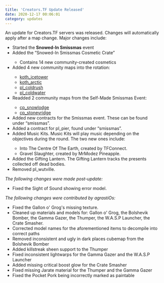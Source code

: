 ```yaml
---
title: 'Creators.TF Update Released'
date: 2020-12-17 00:06:01
category: updates
---
```


<p>
An update for Creators.TF servers was released. Changes will automatically apply after a map change. Major changes include:
<ul>
	<li>Started the <strong>Snowed-In Smissmas</strong> event</li>
	<li>Added the “Snowed-In Smissmas Cosmetic Crate”</li>
	<ul>
		<li>Contains 14 new community-created cosmetics</li>
	</ul>
	<li>Added 4 new community maps into the rotation:</li>
	<ul>
		<li><a href="https://steamcommunity.com/sharedfiles/filedetails/?id=1356347293" target='_blank'>koth_icetower</a></li>
		<li><a href="https://steamcommunity.com/sharedfiles/filedetails/?id=460499484" target='_blank'>koth_arctic</a></li>
		<li><a href="https://steamcommunity.com/sharedfiles/filedetails/?id=1583805523" target='_blank'>pl_coldrush</a></li>
		<li><a href="https://steamcommunity.com/sharedfiles/filedetails/?id=2249347647" target='_blank'>pl_coldwater</a></li>
	</ul>
	<li>Readded 2 community maps from the Self-Made Smissmas Event:</li>
	<ul>
		<li><a href="https://steamcommunity.com/sharedfiles/filedetails/?id=558352341" target='_blank'>cp_snowlodge</a></li>
		<li><a href="https://steamcommunity.com/sharedfiles/filedetails/?id=454159250" target='_blank'>cp_stoneyridge</a></li>
	</ul>
	<li>Added new contracts for the Smissmas event. These can be found under “smissmas”.</li>
	<li>Added a contract for pl_pier, found under “smissmas”.</li>
	<li>Added Music Kits. Music Kits will play music depending on the objectives during the round. The two new ones include:</li>
	<ul>
		<li>Into The Centre Of The Earth, created by TFConnect.</li>
		<li>Gravel Slaughter, created by MrModez Pineapple.</li>
	</ul>
	<li>Added the Gifting Lantern. The Gifting Lantern tracks the presents collected off dead bodies.</li>
	<li>Removed pl_wutville.</li>
	</ul>
</p>

<p>
<i>The following changes were made post-update:</i>
<ul>
	<li>Fixed the Sight of Sound showing error model.</li>
</ul>
</p>

<p>
<i>The following changes were contributed by agrastiOs:</i>
<ul>
	<li>Fixed the Gallon o' Grog's missing texture.</li>
	<li>Cleaned up materials and models for: Gallon o' Grog, the Bolshevik Bomber, the Gamma Gazer, the Thumper, the W.A.S.P Launcher, the Crate Smasher.</li>
	<li>Corrected model names for the aforementioned items to decompile into correct paths</li>
	<li>Removed inconsistent and ugly in dark places cubemap from the Bolshevik Bomber</li>
	<li>Added killstreak sheen support to the Thumper</li>
	<li>Fixed inconsistent lightwarps for the Gamma Gazer and the W.A.S.P Launcher</li>
	<li>Added missing critical boost glow for the Crate Smasher</li>
	<li>Fixed missing Jarate material for the Thumper and the Gamma Gazer</li>
	<li>Fixed the Pocket Pork being incorrectly marked as paintable</li>
</ul>
</p>
